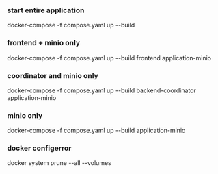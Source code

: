 ### start entire application
docker-compose -f compose.yaml up --build

### frontend + minio only
docker-compose -f compose.yaml up --build frontend application-minio

### coordinator and minio only
docker-compose -f compose.yaml up --build backend-coordinator application-minio

### minio only
docker-compose -f compose.yaml up --build application-minio

### docker configerror
docker system prune --all --volumes